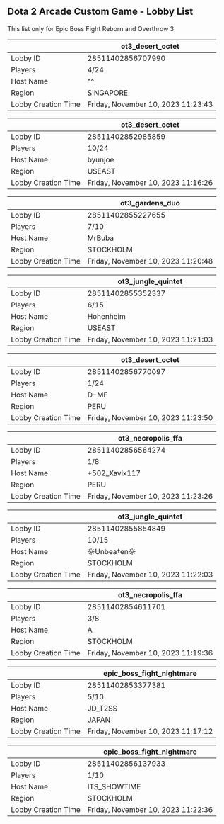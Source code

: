 ## Dota 2 Arcade Custom Game - Lobby List

This list only for Epic Boss Fight Reborn and Overthrow 3

|  | ot3_desert_octet |
| ------ | ------ |
| Lobby ID | 28511402856707990 |
| Players | 4/24 |
| Host Name | ^^ |
| Region | SINGAPORE |
| Lobby Creation Time | Friday, November 10, 2023 11:23:43 |


|  | ot3_desert_octet |
| ------ | ------ |
| Lobby ID | 28511402852985859 |
| Players | 10/24 |
| Host Name | byunjoe |
| Region | USEAST |
| Lobby Creation Time | Friday, November 10, 2023 11:16:26 |


|  | ot3_gardens_duo |
| ------ | ------ |
| Lobby ID | 28511402855227655 |
| Players | 7/10 |
| Host Name | MrBuba |
| Region | STOCKHOLM |
| Lobby Creation Time | Friday, November 10, 2023 11:20:48 |


|  | ot3_jungle_quintet |
| ------ | ------ |
| Lobby ID | 28511402855352337 |
| Players | 6/15 |
| Host Name | Hohenheim |
| Region | USEAST |
| Lobby Creation Time | Friday, November 10, 2023 11:21:03 |


|  | ot3_desert_octet |
| ------ | ------ |
| Lobby ID | 28511402856770097 |
| Players | 1/24 |
| Host Name | D-MF |
| Region | PERU |
| Lobby Creation Time | Friday, November 10, 2023 11:23:50 |


|  | ot3_necropolis_ffa |
| ------ | ------ |
| Lobby ID | 28511402856564274 |
| Players | 1/8 |
| Host Name | +502_Xavix117 |
| Region | PERU |
| Lobby Creation Time | Friday, November 10, 2023 11:23:26 |


|  | ot3_jungle_quintet |
| ------ | ------ |
| Lobby ID | 28511402855854849 |
| Players | 10/15 |
| Host Name | ☼Unbea†en☼ |
| Region | STOCKHOLM |
| Lobby Creation Time | Friday, November 10, 2023 11:22:03 |


|  | ot3_necropolis_ffa |
| ------ | ------ |
| Lobby ID | 28511402854611701 |
| Players | 3/8 |
| Host Name | A |
| Region | STOCKHOLM |
| Lobby Creation Time | Friday, November 10, 2023 11:19:36 |


|  | epic_boss_fight_nightmare |
| ------ | ------ |
| Lobby ID | 28511402853377381 |
| Players | 5/10 |
| Host Name | JD_T2SS |
| Region | JAPAN |
| Lobby Creation Time | Friday, November 10, 2023 11:17:12 |


|  | epic_boss_fight_nightmare |
| ------ | ------ |
| Lobby ID | 28511402856137933 |
| Players | 1/10 |
| Host Name | ITS_SHOWTIME |
| Region | STOCKHOLM |
| Lobby Creation Time | Friday, November 10, 2023 11:22:36 |


